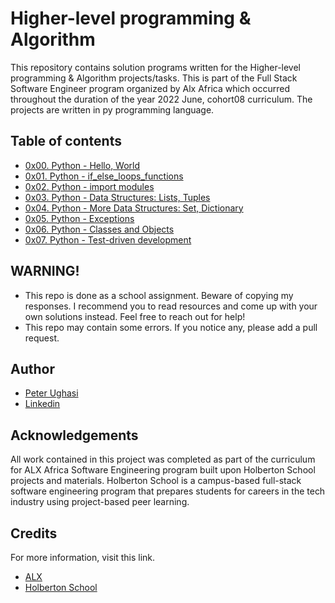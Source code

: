# Higher-level programming & Algorithm

This repository contains solution programs written for the Higher-level programming & Algorithm projects/tasks.
This is part of the Full Stack Software Engineer program organized by Alx Africa which occurred throughout the duration of the year 2022 June, cohort08 curriculum.
 The projects are written in py programming language.

## Table of contents

* [0x00. Python - Hello, World](https://github.com/tynist/alx-higher_level_programming/tree/main/0x00-python-hello_world)
* [0x01. Python - if_else_loops_functions](https://github.com/tynist/alx-higher_level_programming/tree/main/0x01-python-if_else_loops_functions)
* [0x02. Python - import modules](https://github.com/tynist/alx-higher_level_programming/tree/main/0x02-python-import_modules)
* [0x03. Python - Data Structures: Lists, Tuples](https://github.com/tynist/alx-higher_level_programming/tree/main/0x03-python-data_structures)
* [0x04. Python - More Data Structures: Set, Dictionary](https://github.com/tynist/alx-higher_level_programming/tree/main/0x04-python-more_data_structures)
* [0x05. Python - Exceptions](https://github.com/tynist/alx-higher_level_programming/tree/main/0x05-python-exceptions)
* [0x06. Python - Classes and Objects](https://github.com/tynist/alx-higher_level_programming/tree/main/0x06-python-classes)
* [0x07. Python - Test-driven development](https://github.com/tynist/alx-higher_level_programming/tree/main/0x07-python-test_driven_development)

## WARNING!

* This repo is done as a school assignment. Beware of copying my responses. I recommend you to read resources and come up with your own solutions instead. Feel free to reach out for help!
* This repo may contain some errors. If you notice any, please add a pull request.



## Author

- [Peter Ughasi](https://www.github.com/tynist)
- [Linkedin](https://www.linkedin.com/in/peter-ughasi-mypage)


## Acknowledgements
All work contained in this project was completed as part of the curriculum for ALX Africa Software Engineering program built upon Holberton School projects and materials. Holberton School is a campus-based full-stack software engineering program that prepares students for careers in the tech industry using project-based peer learning.


## Credits

For more information, visit this link.
* [ALX](https://www.alxafrica.com/)
* [Holberton School](https://www.holbertonschool.com/)
